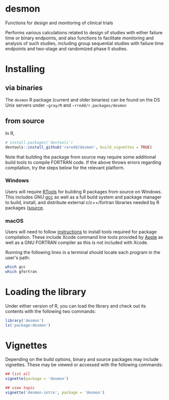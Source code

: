 desmon
====

Functions for design and monitoring of clinical trials

Performs various calculations related to design of studies with either failure
time or binary endpoints, and also functions to facilitate monitoring and
analysis of such studies, including group sequential studies with failure time
endpoints and two-stage and randomized phase II studies.

# Installing

## via binaries

The `desmon` R package (current and older binaries) can be found on the DS Unix
servers under `~gray/R` and `~rredd/r.packages/desmon`

## from source

In R,

```r
# install.packages('devtools')
devtools::install_github('raredd/desmon', build_vignettes = TRUE)
```

Note that building the package from source may require some additional
build tools to compile FORTRAN code. If the above throws errors regarding
compilation, try the steps below for the relevant platform.

### Windows

Users will require [RTools](https://cran.r-project.org/bin/windows/Rtools)
for building R packages from source on Windows. This includes GNU
[gcc](https://gcc.gnu.org) as well as a full build system and package manager
to build, install, and distribute external c/c++/fortran libraries needed by
R packages ([source](https://cran.r-project.org/bin/windows/Rtools).

### macOS

Users will need to follow [instructions](https://mac.r-project.org/tools) to
install tools required for package compilation. These include Xcode command
line tools provided by [Apple](https://developer.apple.com/xcode/resources)
as well as a GNU FORTRAN compiler as this is not included with Xcode.

Running the following lines in a terminal should locate each program in the
user's path:

```sh
which gcc
which gfortran
```

# Loading the library

Under either version of R, you can load the library and check out its contents
with the following two commands:

```r
library('desmon')
ls('package:desmon')
```

# Vignettes

Depending on the build options, binary and source packages may include
vignettes. These may be viewed or accessed with the following commands:

```r
## list all
vignette(package = 'desmon')

## view topic
vignette('desmon-intro', package = 'desmon')
```
